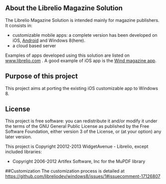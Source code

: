 ## About the Librelio Magazine Solution
The Librelio Magazine Solution is intended mainly for magazine publishers. It consists in:
- customizable mobile apps: a complete version has been developed on iOS, [Android](https://github.com/libreliodev/android) and Windows 8(here).
- a cloud based server

Examples of apps developed using this solution are listed on www.librelio.com . A good example of iOS app is the [Wind magazine app](https://itunes.apple.com/fr/app/wind-magazine/id433594605?mt=8). 

## Purpose of this project
This project aims at porting the existing iOS customizable app to Windows 8. 

## License
This project is free software: you can redistribute it and/or modify it under the terms of the GNU General Public License as published by the Free Software Foundation, either version 3 of the License, or (at your option) any later version.

This project is Copyright 20012-2013 WidgetAvenue - Librelio, except included libraries:
- Copyright 2006-2012 Artifex Software, Inc for the MuPDF library

##Customization
The customization process is detailed at https://github.com/libreliodev/windows8/issues/1#issuecomment-17126807

